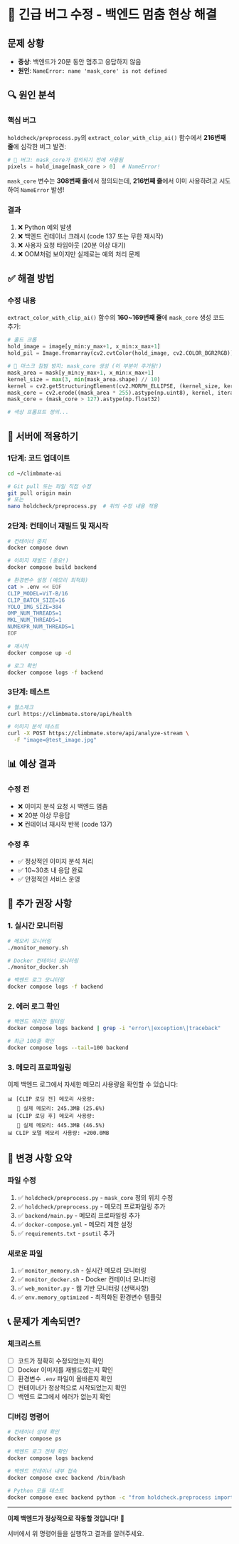# 🚨 긴급 버그 수정 - 백엔드 멈춤 현상 해결

## 문제 상황
- **증상**: 백엔드가 20분 동안 멈추고 응답하지 않음
- **원인**: `NameError: name 'mask_core' is not defined`

## 🔍 원인 분석

### 핵심 버그
`holdcheck/preprocess.py`의 `extract_color_with_clip_ai()` 함수에서 **216번째 줄**에 심각한 버그 발견:

```python
# 🚨 버그: mask_core가 정의되기 전에 사용됨
pixels = hold_image[mask_core > 0]  # NameError!
```

`mask_core` 변수는 **308번째 줄**에서 정의되는데, **216번째 줄**에서 이미 사용하려고 시도하여 `NameError` 발생!

### 결과
1. ❌ Python 예외 발생
2. ❌ 백엔드 컨테이너 크래시 (code 137 또는 무한 재시작)
3. ❌ 사용자 요청 타임아웃 (20분 이상 대기)
4. ❌ OOM처럼 보이지만 실제로는 예외 처리 문제

## ✅ 해결 방법

### 수정 내용
`extract_color_with_clip_ai()` 함수의 **160~169번째 줄**에 `mask_core` 생성 코드 추가:

```python
# 홀드 크롭
hold_image = image[y_min:y_max+1, x_min:x_max+1]
hold_pil = Image.fromarray(cv2.cvtColor(hold_image, cv2.COLOR_BGR2RGB))

# 🔧 마스크 침범 방지: mask_core 생성 (이 부분이 추가됨!)
mask_area = mask[y_min:y_max+1, x_min:x_max+1]
kernel_size = max(3, min(mask_area.shape) // 10)
kernel = cv2.getStructuringElement(cv2.MORPH_ELLIPSE, (kernel_size, kernel_size))
mask_core = cv2.erode((mask_area * 255).astype(np.uint8), kernel, iterations=2)
mask_core = (mask_core > 127).astype(np.float32)

# 색상 프롬프트 정의...
```

## 🚀 서버에 적용하기

### 1단계: 코드 업데이트
```bash
cd ~/climbmate-ai

# Git pull 또는 파일 직접 수정
git pull origin main
# 또는
nano holdcheck/preprocess.py  # 위의 수정 내용 적용
```

### 2단계: 컨테이너 재빌드 및 재시작
```bash
# 컨테이너 중지
docker compose down

# 이미지 재빌드 (중요!)
docker compose build backend

# 환경변수 설정 (메모리 최적화)
cat > .env << EOF
CLIP_MODEL=ViT-B/16
CLIP_BATCH_SIZE=16
YOLO_IMG_SIZE=384
OMP_NUM_THREADS=1
MKL_NUM_THREADS=1
NUMEXPR_NUM_THREADS=1
EOF

# 재시작
docker compose up -d

# 로그 확인
docker compose logs -f backend
```

### 3단계: 테스트
```bash
# 헬스체크
curl https://climbmate.store/api/health

# 이미지 분석 테스트
curl -X POST https://climbmate.store/api/analyze-stream \
  -F "image=@test_image.jpg"
```

## 📊 예상 결과

### 수정 전
- ❌ 이미지 분석 요청 시 백엔드 멈춤
- ❌ 20분 이상 무응답
- ❌ 컨테이너 재시작 반복 (code 137)

### 수정 후
- ✅ 정상적인 이미지 분석 처리
- ✅ 10~30초 내 응답 완료
- ✅ 안정적인 서비스 운영

## 🎯 추가 권장 사항

### 1. 실시간 모니터링
```bash
# 메모리 모니터링
./monitor_memory.sh

# Docker 컨테이너 모니터링
./monitor_docker.sh

# 백엔드 로그 모니터링
docker compose logs -f backend
```

### 2. 에러 로그 확인
```bash
# 백엔드 에러만 필터링
docker compose logs backend | grep -i "error\|exception\|traceback"

# 최근 100줄 확인
docker compose logs --tail=100 backend
```

### 3. 메모리 프로파일링
이제 백엔드 로그에서 자세한 메모리 사용량을 확인할 수 있습니다:

```
📊 [CLIP 로딩 전] 메모리 사용량:
   🔸 실제 메모리: 245.3MB (25.6%)
📊 [CLIP 로딩 후] 메모리 사용량:
   🔸 실제 메모리: 445.3MB (46.5%)
📊 CLIP 모델 메모리 사용량: +200.0MB
```

## 🔄 변경 사항 요약

### 파일 수정
1. ✅ `holdcheck/preprocess.py` - `mask_core` 정의 위치 수정
2. ✅ `holdcheck/preprocess.py` - 메모리 프로파일링 추가
3. ✅ `backend/main.py` - 메모리 프로파일링 추가
4. ✅ `docker-compose.yml` - 메모리 제한 설정
5. ✅ `requirements.txt` - `psutil` 추가

### 새로운 파일
1. ✅ `monitor_memory.sh` - 실시간 메모리 모니터링
2. ✅ `monitor_docker.sh` - Docker 컨테이너 모니터링
3. ✅ `web_monitor.py` - 웹 기반 모니터링 (선택사항)
4. ✅ `env.memory_optimized` - 최적화된 환경변수 템플릿

## 📞 문제가 계속되면?

### 체크리스트
- [ ] 코드가 정확히 수정되었는지 확인
- [ ] Docker 이미지를 재빌드했는지 확인
- [ ] 환경변수 `.env` 파일이 올바른지 확인
- [ ] 컨테이너가 정상적으로 시작되었는지 확인
- [ ] 백엔드 로그에서 에러가 없는지 확인

### 디버깅 명령어
```bash
# 컨테이너 상태 확인
docker compose ps

# 백엔드 로그 전체 확인
docker compose logs backend

# 백엔드 컨테이너 내부 접속
docker compose exec backend /bin/bash

# Python 모듈 테스트
docker compose exec backend python -c "from holdcheck.preprocess import extract_color_with_clip_ai; print('OK')"
```

---

**이제 백엔드가 정상적으로 작동할 것입니다!** 🎉

서버에서 위 명령어들을 실행하고 결과를 알려주세요.
